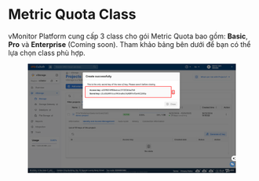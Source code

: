 # Metric Quota Class

vMonitor Platform cung cấp 3 class cho gói Metric Quota bao gồm: **Basic**, **Pro** và **Enterprise** (Coming soon). Tham khảo bảng bên dưới để bạn có thể lựa chọn class phù hợp.

<figure><img src="../../../.gitbook/assets/image (26) (1).png" alt=""><figcaption></figcaption></figure>
